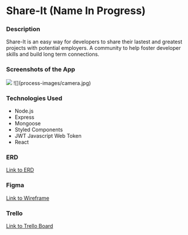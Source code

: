 # Share-It (Name In Progress)

### Description

Share-It is an easy way for developers to share their lastest and greatest projects with potential employers. A community to help foster developer skills and build long term connections. 
<h3>Screenshots of the App</h3>
<img src='images/camera.jpg'>
![](process-images/camera.jpg)
<h3>Technologies Used</h3>
<ul>
  <li>Node.js</li>
  <li>Express</li>
  <li>Mongoose</li>
  <li>Styled Components</li>
  <li>JWT Javascript Web Token</li>
  <li>React</li>
</ul>

### ERD

[Link to ERD](https://lucid.app/lucidchart/d3e8c572-7226-4910-9774-e2530d0e395d/view?page=0_0#)

### Figma

[Link to Wireframe](https://www.figma.com/proto/blwfTZN7Z2SaYoudVlKtOv/Untitled?node-id=7%3A2&scaling=min-zoom&page-id=0%3A1&starting-point-node-id=7%3A2&show-proto-sidebar=1)

### Trello
[Link to Trello Board](https://trello.com/b/rSW2Wopc/project-4)


